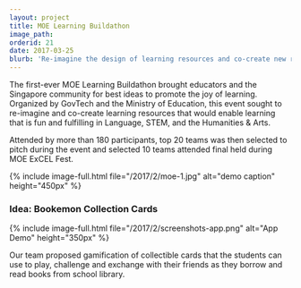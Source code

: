 ```yaml
---
layout: project
title: MOE Learning Buildathon
image_path: 
orderid: 21
date: 2017-03-25
blurb: 'Re-imagine the design of learning resources and co-create new resources that promote the joy of learning in students.'
---
```

<p class='sublead'>The first-ever MOE Learning Buildathon brought educators and the Singapore community for best ideas to promote the joy of learning. Organized by GovTech and the Ministry of Education, this event sought to re-imagine and co-create learning resources that would enable learning that is fun and fulfilling in Language, STEM, and the Humanities &amp; Arts.</p>

Attended by more than 180 participants, top 20 teams was then selected to pitch during the event and selected 10 teams attended final held during MOE ExCEL Fest.
<!--more-->
{% include image-full.html file="/2017/2/moe-1.jpg" alt="demo caption" height="450px" %}

### Idea: Bookemon Collection Cards
{% include image-full.html file="/2017/2/screenshots-app.png" alt="App Demo" height="350px" %}
 
Our team proposed gamification of collectible cards that the students can use to play, challenge and exchange with their friends as they borrow and read books from school library.
 




